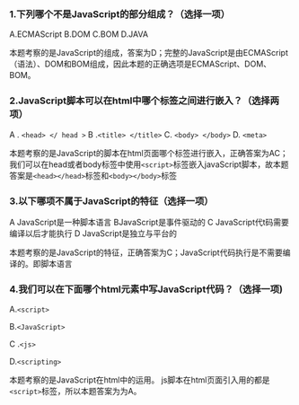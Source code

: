 ### 1.下列哪个不是JavaScript的部分组成？（选择一项）

A.ECMAScript    B.DOM  C.BOM  D.JAVA

本题考察的是JavaScript的组成，答案为D；完整的JavaScript是由ECMAScript（语法）、DOM和BOM组成，因此本题的正确选项是ECMAScript、DOM、BOM。



### 2.JavaScript脚本可以在html中哪个标签之间进行嵌入？（选择两项）



A  . `<head> </ head >`    B .`<title> </title>`    C. `<body> </body>`    D. `<meta>`

本题考察的是JavaScript的脚本在html页面哪个标签进行嵌入，正确答案为AC；我们可以在head或者body标签中使用`<script>`标签嵌入javaScript脚本，故本题答案是`<head></head>`标签和`<body></body>`标签



### 3.以下哪项不属于JavaScript的特征（选择一项）

A JavaScript是一种脚本语言
BJavaScript是事件驱动的
C JavaScript代t码需要编译以后才能执行
D JavaScript是独立与平台的

本题考察的是JavaScript的特征，正确答案为C；JavaScript代码执行是不需要编译的。即脚本语言



### 4.我们可以在下面哪个html元素中写JavaScript代码？（选择一项)

A.`<script>`

B.`<JavaScript>`

C .`<js>`

D.`<scripting>`

本题考察的是JavaScript在html中的运用。 js脚本在html页面引入用的都是`<script>`标签，所以本题答案为为A。

